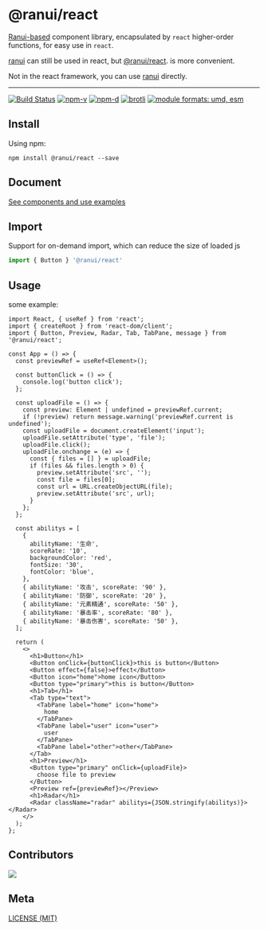 # @ranui/react

[Ranui-based](https://www.npmjs.com/package/ranui) component library, encapsulated by `react` higher-order functions, for easy use in `react`.

[ranui](https://www.npmjs.com/package/ranui) can still be used in react, but [@ranui/react](https://www.npmjs.com/package/@ranui/react). is more convenient.

Not in the react framework, you can use [ranui](https://www.npmjs.com/package/ranui) directly.

---

<a href="https://github.com/chaxus/ran"><img src="https://img.shields.io/github/actions/workflow/status/chaxus/ran/ci.yml" alt="Build Status"></a>
<a href="https://github.com/chaxus/ran"><img src="https://img.shields.io/npm/v/@ranui/react.svg" alt="npm-v"></a>
<a href="https://github.com/chaxus/ran"><img src="https://img.shields.io/npm/dt/@ranui/react.svg" alt="npm-d"></a>
<a href="https://github.com/chaxus/ran"><img src="https://img.badgesize.io/https:/unpkg.com/@ranui/react/dist/umd/index.umd.cjs?label=brotli&compression=brotli" alt="brotli"></a>
<a href="https://github.com/chaxus/ran"><img src="https://img.shields.io/badge/module%20formats-umd%2C%20esm-green.svg" alt="module formats: umd, esm"></a>

## Install

Using npm:

```console
npm install @ranui/react --save
```

## Document

[See components and use examples](https://chaxus.github.io/ran/src/ranui/)

## Import

Support for on-demand import, which can reduce the size of loaded js

```js
import { Button } '@ranui/react'
```

## Usage

some example:

```tsx
import React, { useRef } from 'react';
import { createRoot } from 'react-dom/client';
import { Button, Preview, Radar, Tab, TabPane, message } from '@ranui/react';

const App = () => {
  const previewRef = useRef<Element>();

  const buttonClick = () => {
    console.log('button click');
  };

  const uploadFile = () => {
    const preview: Element | undefined = previewRef.current;
    if (!preview) return message.warning('previewRef.current is undefined');
    const uploadFile = document.createElement('input');
    uploadFile.setAttribute('type', 'file');
    uploadFile.click();
    uploadFile.onchange = (e) => {
      const { files = [] } = uploadFile;
      if (files && files.length > 0) {
        preview.setAttribute('src', '');
        const file = files[0];
        const url = URL.createObjectURL(file);
        preview.setAttribute('src', url);
      }
    };
  };

  const abilitys = [
    {
      abilityName: '生命',
      scoreRate: '10',
      backgroundColor: 'red',
      fontSize: '30',
      fontColor: 'blue',
    },
    { abilityName: '攻击', scoreRate: '90' },
    { abilityName: '防御', scoreRate: '20' },
    { abilityName: '元素精通', scoreRate: '50' },
    { abilityName: '暴击率', scoreRate: '80' },
    { abilityName: '暴击伤害', scoreRate: '50' },
  ];

  return (
    <>
      <h1>Button</h1>
      <Button onClick={buttonClick}>this is button</Button>
      <Button effect={false}>effect</Button>
      <Button icon="home">home icon</Button>
      <Button type="primary">this is button</Button>
      <h1>Tab</h1>
      <Tab type="text">
        <TabPane label="home" icon="home">
          home
        </TabPane>
        <TabPane label="user" icon="user">
          user
        </TabPane>
        <TabPane label="other">other</TabPane>
      </Tab>
      <h1>Preview</h1>
      <Button type="primary" onClick={uploadFile}>
        choose file to preview
      </Button>
      <Preview ref={previewRef}></Preview>
      <h1>Radar</h1>
      <Radar className="radar" abilitys={JSON.stringify(abilitys)}></Radar>
    </>
  );
};
```

## Contributors

<a href="https://github.com/chaxus/ran/graphs/contributors">
  <img src="https://contrib.rocks/image?repo=chaxus/ran" />
</a>


## Meta

[LICENSE (MIT)](/LICENSE)
